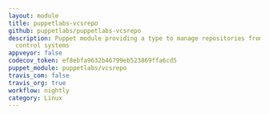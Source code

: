 ```yaml
---
layout: module
title: puppetlabs-vcsrepo
github: puppetlabs/puppetlabs-vcsrepo
description: Puppet module providing a type to manage repositories from various version
  control systems
appveyor: false
codecov_token: ef8ebfa9632b46799eb523869ffa6cd5
puppet_module: puppetlabs/vcsrepo
travis_com: false
travis_org: true
workflow: nightly
category: Linux
---
```

